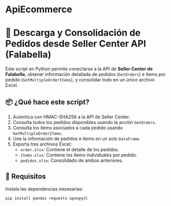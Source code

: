 # ApiEcommerce
# 🧾 Descarga y Consolidación de Pedidos desde Seller Center API (Falabella)

Este script en Python permite conectarse a la API de **Seller Center de Falabella**, obtener información detallada de pedidos (`GetOrders`) e ítems por pedido (`GetMultipleOrderItems`), y consolidar todo en un único archivo Excel.

## 📦 ¿Qué hace este script?

1. Autentica con HMAC-SHA256 a la API de Seller Center.
2. Consulta todos los pedidos disponibles usando la acción `GetOrders`.
3. Consulta los ítems asociados a cada pedido usando `GetMultipleOrderItems`.
4. Une la información de pedidos e ítems en un solo `DataFrame`.
5. Exporta tres archivos Excel:
   - `order.xlsx`: Contiene el detalle de los pedidos.
   - `Items.xlsx`: Contiene los ítems individuales por pedido.
   - `pedidos.xlsx`: Consolidado de ambos anteriores.

## 📁 Requisitos

Instala las dependencias necesarias:

```bash
pip install pandas requests openpyxl
